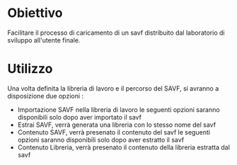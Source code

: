 # Obiettivo
Facilitare il processo di caricamento di un savf distribuito dal laboratorio di sviluppo all'utente finale.

# Utilizzo
Una volta definita la libreria di lavoro e il percorso del SAVF, si avranno a disposizione due opzioni : 
* Importazione SAVF nella libreria di lavoro
le seguenti opzioni saranno disponibili solo dopo aver importato il savf
* Estrai SAVF, verrà generata una libreria con lo stesso nome del savf
* Contenuto SAVF, verrà presenato il contenuto del savf
le seguenti opzioni saranno disponibili solo dopo aver estratto il savf
* Contenuto Libreria, verrà presenato il contenuto della libreria estratta dal savf
